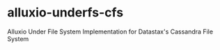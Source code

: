 # alluxio-underfs-cfs
Alluxio Under File System Implementation for Datastax's Cassandra File System

